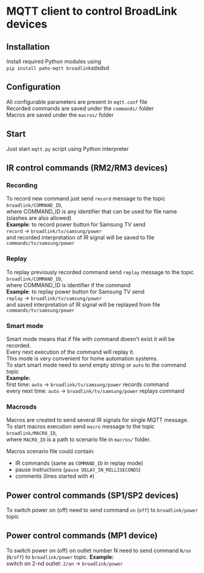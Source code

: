 # MQTT client to control BroadLink devices
 
## Installation
Install required Python modules using  
`pip install paho-mqtt broadlink`sdsdsd

## Configuration
All configurable parameters are present in `mqtt.conf` file  
Recorded commands are saved under the `commands/` folder  
Macros are saved under the `macros/` folder

## Start
Just start `mqtt.py` script using Python interpreter

## IR control commands (RM2/RM3 devices)
### Recording
To record new command just send `record` message to the topic `broadlink/COMMAND_ID`,  
where COMMAND_ID is any identifier that can be used for file name (slashes are also allowed)  
**Example**: to record power button for Samsung TV send  
`record` -> `broadlink/tv/samsung/power`  
and recorded interpretation of IR signal will be saved to file `commands/tv/samsung/power`

### Replay
To replay previously recorded command send `replay` message to the topic `broadlink/COMMAND_ID`,  
where COMMAND_ID is identifier if the command  
**Example**: to replay power button for Samsung TV send  
`replay` -> `broadlink/tv/samsung/power`  
and saved interpretation of IR signal will be replayed from file `commands/tv/samsung/power`

### Smart mode
Smart mode means that if file with command doesn't exist it will be recorded.  
Every next execution of the command will replay it.  
This mode is very convenient for home automation systems.  
To start smart mode need to send empty string or `auto` to the command topic   
**Example:**  
first time: `auto` -> `broadlink/tv/samsung/power` records command  
every next time: `auto` -> `broadlink/tv/samsung/power` replays command  

### Macrosds
Macros are created to send several IR signals for single MQTT message.  
To start macros execution send `macro` message to the topic `broadlink/MACRO_ID`,  
where `MACRO_ID` is a path to scenario file in `macros/` folder.  

Macros scenario file could contain:
 - IR commands (same as `COMMAND_ID` in replay mode)
 - pause instructions (`pause DELAY_IN_MILLISECONDS`)
 - comments (lines started with `#`)
 
## Power control commands (SP1/SP2 devices)
To switch power on (off) need to send command `on` (`off`) to `broadlink/power` topic

## Power control commands (MP1 device)
To switch power on (off) on outlet number N need to send command `N/on` (`N/off`) to `broadlink/power` topic.
**Example:**  
switch on 2-nd outlet: `2/on` -> `broadlink/power`
